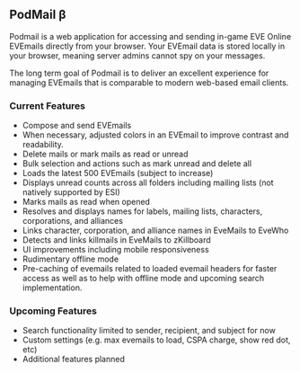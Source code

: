 ## PodMail β

Podmail is a web application for accessing and sending in-game EVE Online EVEmails directly from your browser. Your EVEmail data is stored locally in your browser, meaning server admins cannot spy on your messages.

The long term goal of Podmail is to deliver an excellent experience for managing EVEmails that is comparable to modern web-based email clients.

### Current Features

* Compose and send EVEmails  
* When necessary, adjusted colors in an EVEmail to improve contrast and readability. 
* Delete mails or mark mails as read or unread 
* Bulk selection and actions such as mark unread and delete all
* Loads the latest 500 EVEmails (subject to increase)  
* Displays unread counts across all folders including mailing lists (not natively supported by ESI)
* Marks mails as read when opened  
* Resolves and displays names for labels, mailing lists, characters, corporations, and alliances  
* Links character, corporation, and alliance names in EveMails to EveWho  
* Detects and links killmails in EveMails to zKillboard
* UI improvements including mobile responsiveness
* Rudimentary offline mode
* Pre-caching of evemails related to loaded evemail headers for faster access as well as to help with offline mode and upcoming search implementation.

 ### Upcoming Features

* Search functionality limited to sender, recipient, and subject for now
* Custom settings (e.g. max evemails to load, CSPA charge, show red dot, etc)
* Additional features planned

